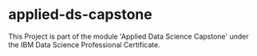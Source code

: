 # applied-ds-capstone

This Project is part of the module 'Applied Data Science Capstone' under the IBM Data Science Professional Certificate.
